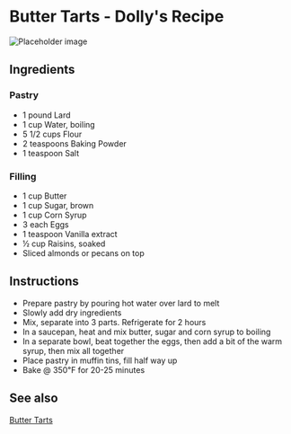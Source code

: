 # Butter Tarts - Dolly's Recipe

![Placeholder image](https://via.placeholder.com/150)

## Ingredients

### Pastry

- 1 pound Lard
- 1 cup Water, boiling
- 5 1/2 cups Flour
- 2 teaspoons Baking Powder
- 1 teaspoon Salt

### Filling

- 1 cup Butter
- 1 cup Sugar, brown
- 1 cup Corn Syrup
- 3 each Eggs
- 1 teaspoon Vanilla extract
- ½ cup Raisins, soaked
- Sliced almonds or pecans on top

## Instructions

- Prepare pastry by pouring hot water over lard to melt
- Slowly add dry ingredients
- Mix, separate into 3 parts. Refrigerate for 2 hours
- In a saucepan, heat and mix butter, sugar and corn syrup to boiling
- In a separate bowl, beat together the eggs, then add a bit of the warm syrup, then mix all together
- Place pastry in muffin tins, fill half way up
- Bake @ 350℉ for 20-25 minutes

## See also  

[Butter Tarts](ButterTarts)  


<!-- 
Notes

20240204: Make first batch. 215g light brown sugar, 17g blackstrap, 335g corn syrup. Used currents and raisins, and leftover sourdough pastry. Bake 22 minutes. Made 14, with filling left over for another time. Sourdough pastry tastes a little too strong for a good tart. 

20240201: Received from Daisy Leslie.


 -->

